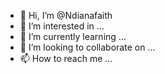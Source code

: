 - 👋 Hi, I’m @Ndianafaith
- 👀 I’m interested in ...
- 🌱 I’m currently learning ...
- 💞️ I’m looking to collaborate on ...
- 📫 How to reach me ...

<!---
Ndianafaith/Ndianafaith is a ✨ special ✨ repository because its `README.md` (this file) appears on your GitHub profile.
You can click the Preview link to take a look at your changes.
--->
